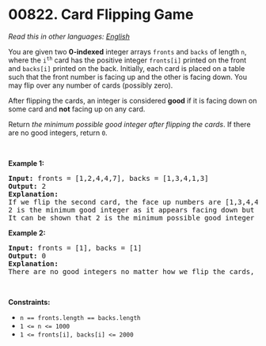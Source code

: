 # 00822. Card Flipping Game

  _Read this in other languages:_
    [_English_](README.md)

<p>You are given two <strong>0-indexed</strong> integer arrays <code>fronts</code> and <code>backs</code> of length <code>n</code>, where the <code>i<sup>th</sup></code> card has the positive integer <code>fronts[i]</code> printed on the front and <code>backs[i]</code> printed on the back. Initially, each card is placed on a table such that the front number is facing up and the other is facing down. You may flip over any number of cards (possibly zero).</p>

<p>After flipping the cards, an integer is considered <strong>good</strong> if it is facing down on some card and <strong>not</strong> facing up on any card.</p>

<p>Return <em>the minimum possible good integer after flipping the cards</em>. If there are no good integers, return <code>0</code>.</p>

<p>&nbsp;</p>
<p><strong>Example 1:</strong></p>

<pre>
<strong>Input:</strong> fronts = [1,2,4,4,7], backs = [1,3,4,1,3]
<strong>Output:</strong> 2
<strong>Explanation:</strong>
If we flip the second card, the face up numbers are [1,3,4,4,7] and the face down are [1,2,4,1,3].
2 is the minimum good integer as it appears facing down but not facing up.
It can be shown that 2 is the minimum possible good integer obtainable after flipping some cards.
</pre>

<p><strong>Example 2:</strong></p>

<pre>
<strong>Input:</strong> fronts = [1], backs = [1]
<strong>Output:</strong> 0
<strong>Explanation:</strong>
There are no good integers no matter how we flip the cards, so we return 0.
</pre>

<p>&nbsp;</p>
<p><strong>Constraints:</strong></p>

<ul>
	<li><code>n == fronts.length == backs.length</code></li>
	<li><code>1 &lt;= n &lt;= 1000</code></li>
	<li><code>1 &lt;= fronts[i], backs[i] &lt;= 2000</code></li>
</ul>
